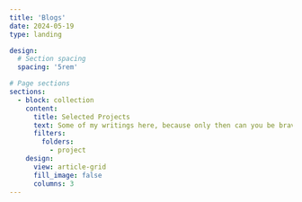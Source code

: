 ```yaml
---
title: 'Blogs'
date: 2024-05-19
type: landing

design:
  # Section spacing
  spacing: '5rem'

# Page sections
sections:
  - block: collection
    content:
      title: Selected Projects
      text: Some of my writings here, because only then can you be brave.
      filters:
        folders:
          - project
    design:
      view: article-grid
      fill_image: false
      columns: 3
---
```

